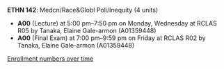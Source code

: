**ETHN 142**: Medcn/Race&Globl Poli/Inequity (4 units)

- **A00** (Lecture) at 5:00 pm–7:50 pm on Monday, Wednesday at RCLAS R05 by Tanaka, Elaine Gale-armon (A01359448)
- **A00** (Final Exam) at 7:00 pm–9:59 pm on Friday at RCLAS R02 by Tanaka, Elaine Gale-armon (A01359448)

[Enrollment numbers over time](./ETHN142.tsv)
